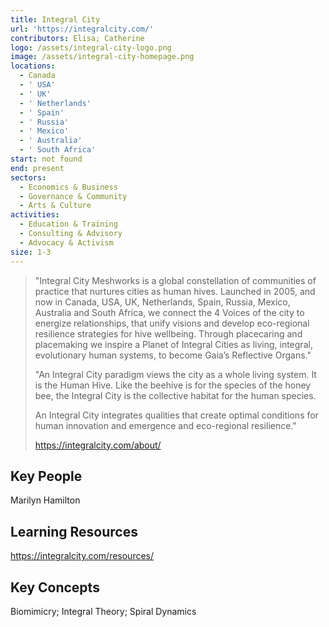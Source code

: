 ```yaml
---
title: Integral City
url: 'https://integralcity.com/'
contributors: Elisa; Catherine
logo: /assets/integral-city-logo.png
image: /assets/integral-city-homepage.png
locations:
  - Canada
  - ' USA'
  - ' UK'
  - ' Netherlands'
  - ' Spain'
  - ' Russia'
  - ' Mexico'
  - ' Australia'
  - ' South Africa'
start: not found
end: present
sectors:
  - Economics & Business
  - Governance & Community
  - Arts & Culture
activities:
  - Education & Training
  - Consulting & Advisory
  - Advocacy & Activism
size: 1-3
---
```

> "Integral City Meshworks is a global constellation of communities of practice that nurtures cities as human hives. Launched in 2005, and now in Canada, USA, UK, Netherlands, Spain, Russia, Mexico, Australia and South Africa, we connect the 4 Voices of the city to energize relationships, that unify visions and develop eco-regional resilience strategies for hive wellbeing. Through placecaring and placemaking we inspire a Planet of Integral Cities as living, integral, evolutionary human systems, to become Gaia’s Reflective Organs."
> 
> "An Integral City paradigm views the city as a whole living system. It is the Human Hive. Like the beehive is for the species of the honey bee, the Integral City is the collective habitat for the human species.
> 
> An Integral City integrates qualities that create optimal conditions for human innovation and emergence and eco-regional resilience."
> 
> https://integralcity.com/about/

## Key People

Marilyn Hamilton

## Learning Resources

https://integralcity.com/resources/

## Key Concepts

Biomimicry; Integral Theory; Spiral Dynamics

